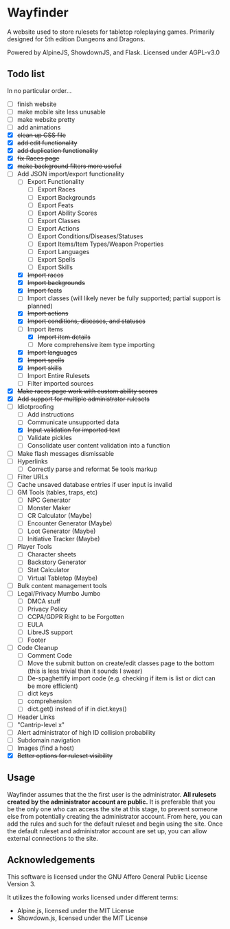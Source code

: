 # Wayfinder

A website used to store rulesets for tabletop roleplaying games. Primarily designed for 5th edition Dungeons and Dragons.

Powered by AlpineJS, ShowdownJS, and Flask.
Licensed under AGPL-v3.0

## Todo list

In no particular order...

 - [ ] finish website
 - [ ] make mobile site less unusable
 - [ ] make website pretty
 - [ ] add animations
 - [x] ~~clean up CSS file~~
 - [X] ~~add edit functionality~~
 - [X] ~~add duplication functionality~~
 - [x] ~~fix Races page~~
 - [x] ~~make background filters more useful~~
 - [ ] Add JSON import/export functionality
     - [ ] Export Functionality
         - [ ] Export Races
         - [ ] Export Backgrounds
         - [ ] Export Feats
         - [ ] Export Ability Scores
         - [ ] Export Classes
         - [ ] Export Actions
         - [ ] Export Conditions/Diseases/Statuses
         - [ ] Export Items/Item Types/Weapon Properties
         - [ ] Export Languages
         - [ ] Export Spells
         - [ ] Export Skills
     - [X] ~~Import races~~
     - [X] ~~Import backgrounds~~
     - [X] ~~Import feats~~
     - [ ] Import classes (will likely never be fully supported; partial support is planned)
     - [X] ~~Import actions~~
     - [X] ~~Import conditions, diseases, and statuses~~
     - [ ] Import items
         - [X] ~~Import item details~~
         - [ ] More comprehensive item type importing
     - [X] ~~Import languages~~
     - [X] ~~Import spells~~
     - [X] ~~Import skills~~
     - [ ] Import Entire Rulesets
     - [ ] Filter imported sources
 - [x] ~~Make races page work with custom ability scores~~
 - [x] ~~Add support for multiple administrator rulesets~~
 - [ ] Idiotproofing
     - [ ] Add instructions
     - [ ] Communicate unsupported data
     - [X] ~~Input validation for imported text~~
     - [ ] Validate pickles
     - [ ] Consolidate user content validation into a function
 - [ ] Make flash messages dismissable
 - [ ] Hyperlinks
     - [ ] Correctly parse and reformat 5e tools markup
 - [ ] Filter URLs
 - [ ] Cache unsaved database entries if user input is invalid
 - [ ] GM Tools (tables, traps, etc)
     - [ ] NPC Generator
     - [ ] Monster Maker
     - [ ] CR Calculator (Maybe)
     - [ ] Encounter Generator (Maybe)
     - [ ] Loot Generator (Maybe)
     - [ ] Initiative Tracker (Maybe)
 - [ ] Player Tools
     - [ ] Character sheets
     - [ ] Backstory Generator
     - [ ] Stat Calculator
     - [ ] Virtual Tabletop (Maybe)
 - [ ] Bulk content management tools
 - [ ] Legal/Privacy Mumbo Jumbo
     - [ ] DMCA stuff
     - [ ] Privacy Policy
     - [ ] CCPA/GDPR Right to be Forgotten
     - [ ] EULA
     - [ ] LibreJS support
     - [ ] Footer
 - [ ] Code Cleanup
     - [ ] Comment Code
     - [ ] Move the submit button on create/edit classes page to the bottom (this is less trivial than it sounds I swear)
     - [ ] De-spaghettify import code (e.g. checking if item is list or dict can be more efficient)
     - [ ] dict keys
     - [ ] comprehension
     - [ ] dict.get() instead of if in dict.keys()
 - [ ] Header Links
 - [ ] "Cantrip-level x"
 - [ ] Alert administrator of high ID collision probability
 - [ ] Subdomain navigation
 - [ ] Images (find a host)
 - [X] ~~Better options for ruleset visibility~~

## Usage

Wayfinder assumes that the the first user is the administrator. **All rulesets created by the administrator account are public.** It is preferable that you be the only one who can access the site at this stage, to prevent someone else from potentially creating the administrator account. From here, you can add the rules and such for the default ruleset and begin using the site. Once the default ruleset and administrator account are set up, you can allow external connections to the site.

## Acknowledgements

This software is licensed under the GNU Affero General Public License Version 3.

It utilizes the following works licensed under different terms:

 - Alpine.js, licensed under the MIT License
 - Showdown.js, licensed under the MIT License